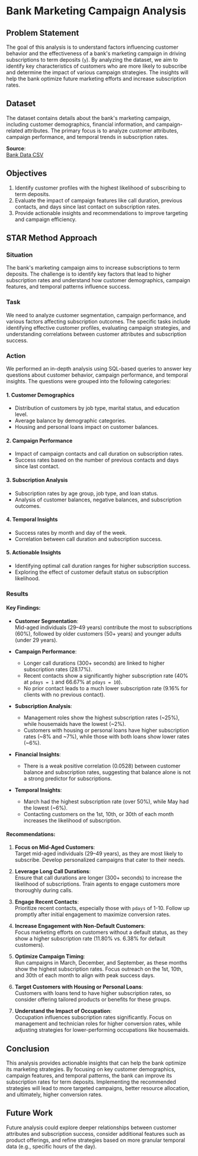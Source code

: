 # Bank Marketing Campaign Analysis

## Problem Statement
The goal of this analysis is to understand factors influencing customer behavior and the effectiveness of a bank's marketing campaign in driving subscriptions to term deposits (`y`). By analyzing the dataset, we aim to identify key characteristics of customers who are more likely to subscribe and determine the impact of various campaign strategies. The insights will help the bank optimize future marketing efforts and increase subscription rates.

## Dataset
The dataset contains details about the bank's marketing campaign, including customer demographics, financial information, and campaign-related attributes. The primary focus is to analyze customer attributes, campaign performance, and temporal trends in subscription rates.

**Source**:  
[Bank Data CSV](https://github.com/Bhavani458/SQL_BankMarketing_Campaign/blob/main/bank_data.csv)

## Objectives
1. Identify customer profiles with the highest likelihood of subscribing to term deposits.
2. Evaluate the impact of campaign features like call duration, previous contacts, and days since last contact on subscription rates.
3. Provide actionable insights and recommendations to improve targeting and campaign efficiency.

## STAR Method Approach

### Situation
The bank's marketing campaign aims to increase subscriptions to term deposits. The challenge is to identify key factors that lead to higher subscription rates and understand how customer demographics, campaign features, and temporal patterns influence success.

### Task
We need to analyze customer segmentation, campaign performance, and various factors affecting subscription outcomes. The specific tasks include identifying effective customer profiles, evaluating campaign strategies, and understanding correlations between customer attributes and subscription success.

### Action
We performed an in-depth analysis using SQL-based queries to answer key questions about customer behavior, campaign performance, and temporal insights. The questions were grouped into the following categories:

#### 1. **Customer Demographics**  
   - Distribution of customers by job type, marital status, and education level.
   - Average balance by demographic categories.
   - Housing and personal loans impact on customer balances.

#### 2. **Campaign Performance**  
   - Impact of campaign contacts and call duration on subscription rates.
   - Success rates based on the number of previous contacts and days since last contact.

#### 3. **Subscription Analysis**  
   - Subscription rates by age group, job type, and loan status.
   - Analysis of customer balances, negative balances, and subscription outcomes.

#### 4. **Temporal Insights**  
   - Success rates by month and day of the week.
   - Correlation between call duration and subscription success.

#### 5. **Actionable Insights**  
   - Identifying optimal call duration ranges for higher subscription success.
   - Exploring the effect of customer default status on subscription likelihood.

### Results

#### Key Findings:
- **Customer Segmentation**:  
  Mid-aged individuals (29–49 years) contribute the most to subscriptions (60%), followed by older customers (50+ years) and younger adults (under 29 years).
  
- **Campaign Performance**:  
  - Longer call durations (300+ seconds) are linked to higher subscription rates (28.17%).  
  - Recent contacts show a significantly higher subscription rate (40% at `pdays = 1` and 66.67% at `pdays = 10`).  
  - No prior contact leads to a much lower subscription rate (9.16% for clients with no previous contact).

- **Subscription Analysis**:  
  - Management roles show the highest subscription rates (~25%), while housemaids have the lowest (~2%).  
  - Customers with housing or personal loans have higher subscription rates (~8% and ~7%), while those with both loans show lower rates (~6%).

- **Financial Insights**:  
  - There is a weak positive correlation (0.0528) between customer balance and subscription rates, suggesting that balance alone is not a strong predictor for subscriptions.

- **Temporal Insights**:  
  - March had the highest subscription rate (over 50%), while May had the lowest (~6%).  
  - Contacting customers on the 1st, 10th, or 30th of each month increases the likelihood of subscription.

#### Recommendations:
1. **Focus on Mid-Aged Customers**:  
   Target mid-aged individuals (29–49 years), as they are most likely to subscribe. Develop personalized campaigns that cater to their needs.

2. **Leverage Long Call Durations**:  
   Ensure that call durations are longer (300+ seconds) to increase the likelihood of subscriptions. Train agents to engage customers more thoroughly during calls.

3. **Engage Recent Contacts**:  
   Prioritize recent contacts, especially those with `pdays` of 1-10. Follow up promptly after initial engagement to maximize conversion rates.

4. **Increase Engagement with Non-Default Customers**:  
   Focus marketing efforts on customers without a default status, as they show a higher subscription rate (11.80% vs. 6.38% for default customers).

5. **Optimize Campaign Timing**:  
   Run campaigns in March, December, and September, as these months show the highest subscription rates. Focus outreach on the 1st, 10th, and 30th of each month to align with peak success days.

6. **Target Customers with Housing or Personal Loans**:  
   Customers with loans tend to have higher subscription rates, so consider offering tailored products or benefits for these groups.

7. **Understand the Impact of Occupation**:  
   Occupation influences subscription rates significantly. Focus on management and technician roles for higher conversion rates, while adjusting strategies for lower-performing occupations like housemaids.

## Conclusion
This analysis provides actionable insights that can help the bank optimize its marketing strategies. By focusing on key customer demographics, campaign features, and temporal patterns, the bank can improve its subscription rates for term deposits. Implementing the recommended strategies will lead to more targeted campaigns, better resource allocation, and ultimately, higher conversion rates.

## Future Work
Future analysis could explore deeper relationships between customer attributes and subscription success, consider additional features such as product offerings, and refine strategies based on more granular temporal data (e.g., specific hours of the day).
